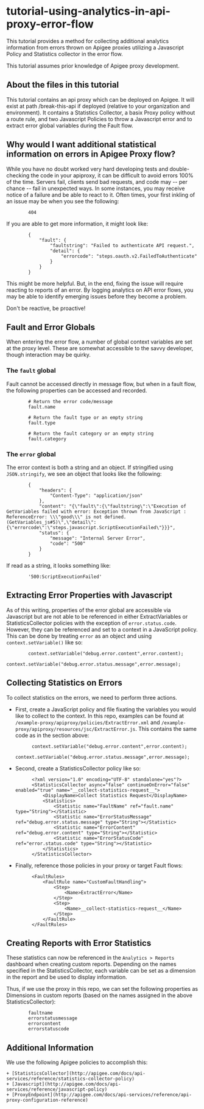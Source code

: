 # tutorial-using-analytics-in-api-proxy-error-flow
This tutorial provides a method for collecting additional analytics information from errors thrown on Apigee proxies utilizing a Javascript Policy and Statistics collector in the error flow.

This tutorial assumes prior knowledge of Apigee proxy development.

## About the files in this tutorial
This tutorial contains an api proxy which can be deployed on Apigee.  It will exist at path /break-this-api if deployed (relative to your organization and environment).  It contains a Statistics Collector, a basix Proxy policy without a route rule, and two Javascript Policies to throw a Javascript error and to extract error global variables during the Fault flow.

## Why would I want additional statistical information on errors in Apigee Proxy flow?
While you have no doubt worked very hard developing tests and double-checking the code in your apiproxy, it can be difficult to avoid errors 100% of the time.  Servers fail, clients send bad requests, and code may -- per chance -- fail in unexpected ways.  In some instances, you may receive notice of a failure and be able to react to it.  Often times, your first inkling of an issue may be when you see the following:

            404

If you are able to get more information, it might look like:

            {
                "fault": {
                    "faultstring": "Failed to authenticate API request.",
                    "detail": {
                        "errorcode": "steps.oauth.v2.FailedToAuthenticate"
                    }
                }
            }

This might be more helpful.  But, in the end, fixing the issue will require reacting to reports of an error.  By logging analytics on API error flows, you may be able to identify emerging issues before they become a problem.  

Don't be reactive, be proactive!

## Fault and Error Globals
When entering the error flow, a number of global context variables are set at the proxy level.  These are somewhat accessible to the savvy developer, though interaction may be quirky.

### The `fault` global
Fault cannot be accessed directly in message flow, but when in a fault flow, the following properties can be accessed and recorded.

            # Return the error code/message
            fault.name
            
            # Return the fault type or an empty string
            fault.type
            
            # Return the fault category or an empty string
            fault.category


### The `error` global
The error context is both a string and an object.  If stringified using `JSON.stringify`, we see an object that looks like the following:

            {
                "headers": {
                    "Content-Type": "application/json"
                },
                "content": "{\"fault\":{\"faultstring\":\"Execution of GetVariables failed with error: Exception thrown from JavaScript : ReferenceError: \\\"good\\\" is not defined. (GetVariables_js#5)\",\"detail\":{\"errorcode\":\"steps.javascript.ScriptExecutionFailed\"}}}",
                "status": {
                    "message": "Internal Server Error",
                    "code": "500"
                }
            }
            
If read as a string, it looks something like:

            '500:ScriptExecutionFailed'

## Extracting Error Properties with Javascript
As of this writing, properties of the error global are accessible via Javascript but are not able to be referenced in either ExtractVariables or StatisticsCollector policies with the exception of `error.status.code`. However, they can be referenced and set to a context in a JavaScript policy.  This can be done by treating `error` as an object and using `context.setVariable()` like so:

            context.setVariable("debug.error.content",error.content);
            context.setVariable("debug.error.status.message",error.message);

## Collecting Statistics on Errors
To collect statistics on the errors, we need to perform three actions.

+ First, create a JavaScript policy and file fixating the variables you would like to collect to the context.  In this repo, examples can be found at `/example-proxy/apiproxy/policies/ExtractError.xml` and `/example-proxy/apiproxy/resources/jsc/ExtractError.js`.  This contains the same code as in the section above:

            context.setVariable("debug.error.content",error.content);
            context.setVariable("debug.error.status.message",error.message);

+ Second, create a StatisticsCollector policy like so:

            <?xml version="1.0" encoding="UTF-8" standalone="yes"?>
            <StatisticsCollector async="false" continueOnError="false" enabled="true" name="__collect-statistics-request__">
                <DisplayName>Collect Statistics Request</DisplayName>
                <Statistics>
                    <Statistic name="FaultName" ref="fault.name" type="String"></Statistic>
                  	<Statistic name="ErrorStatusMessage" ref="debug.error.status.message" type="String"></Statistic>
                  	<Statistic name="ErrorContent" ref="debug.error.content" type="String"></Statistic>
                  	<Statistic name="ErrorStatusCode" ref="error.status.code" type="String"></Statistic>
                </Statistics>
            </StatisticsCollector>

+ Finally, reference those policies in your proxy or target Fault flows:

            <FaultRules>
                <FaultRule name="CustomFaultHandling">
                    <Step>
                        <Name>ExtractError</Name>
                    </Step>
                    <Step>
                        <Name>__collect-statistics-request__</Name>
                    </Step>
                </FaultRule>
            </FaultRules>

## Creating Reports with Error Statistics
These statistics can now be referenced in the `Analytics > Reports` dashboard when creating custom reports.  Depending on the names specified in the StatisticsCollector, each variable can be set as a dimension in the report and be used to display information.

Thus, if we use the proxy in this repo, we can set the following properties as Dimensions in custom reports (based on the names assigned in the above StatisticsCollector):

            faultname
            errorstatusmessage
            errorcontent
            errorstatuscode

## Additional Information
We use the following Apigee policies to accomplish this:

    + [StatisticsCollector](http://apigee.com/docs/api-services/reference/statistics-collector-policy)
    + [Javascript](http://apigee.com/docs/api-services/reference/javascript-policy)
    + [ProxyEndpoint](http://apigee.com/docs/api-services/reference/api-proxy-configuration-reference)
